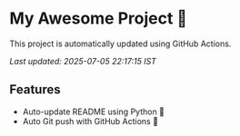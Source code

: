 # My Awesome Project 🚀

This project is automatically updated using GitHub Actions.

_Last updated: 2025-07-05 22:17:15 IST_

## Features
- Auto-update README using Python 🐍
- Auto Git push with GitHub Actions 🤖
